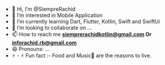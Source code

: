 - 👋 Hi, I’m @SiempreRachid
- 👀 I’m interested in Mobile Application
- 🌱 I’m currently learning Dart, Flutter, Kotlin, Swift and SwiftUi
- 💞️ I’m looking to collaborate on ...
- 📫 How to reach me **siemprerachidkotlin@gmail.com Or inforachid.rb@gmail.com**
- 😄 Pronouns: ...
- ⚡ - ⚡ Fun fact :- Food and Music🎵 are the reasons to live.

<!---
SiempreRachid/SiempreRachid is a ✨ special ✨ repository because its `README.md` (this file) appears on your GitHub profile.
You can click the Preview link to take a look at your changes.
--->

